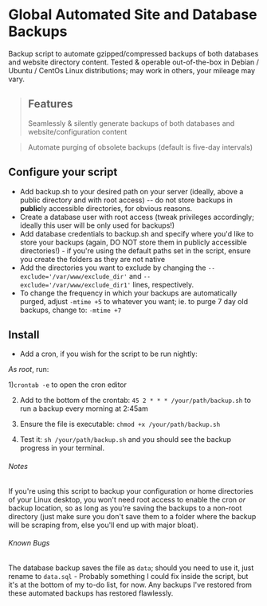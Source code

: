 # Global Automated Site and Database Backups
Backup script to automate gzipped/compressed backups of both databases and website directory content.
Tested & operable out-of-the-box in Debian / Ubuntu / CentOs Linux distributions; may work in others, your mileage may vary.

> ## Features
> Seamlessly & silently generate backups of both databases and website/configuration content

> Automate purging of obsolete backups (default is five-day intervals)

## Configure your script
 * Add backup.sh to your desired path on your server (ideally, above a public directory and with root access) -- do not store backups in **public**ly accessible directories, for obvious reasons.
 * Create a database user with root access (tweak privileges accordingly; ideally this user will be only used for backups!)
 * Add database credentials to backup.sh and specify where you'd like to store your backups (again, DO NOT store them in publicly accessible directories!) - if you're using the default paths set in the script, ensure you create the folders as they are not native
 * Add the directories you want to exclude by changing the `--exclude='/var/www/exclude_dir'` and `--exclude='/var/www/exclude_dir1'` lines, respectively.
 * To change the frequency in which your backups are automatically purged, adjust `-mtime +5` to whatever you want; ie. to purge 7 day old backups, change to: `-mtime +7`
 
 ## Install
 - Add a cron, if you wish for the script to be run nightly:
 
 *As root*, run: 
 
 1)`crontab -e` to open the cron editor
 
 2) Add to the bottom of the crontab: `45 2 * * * /your/path/backup.sh` to run a backup every morning at 2:45am
 
 3) Ensure the file is executable: `chmod +x /your/path/backup.sh`
 
 4) Test it: `sh /your/path/backup.sh` and you should see the backup progress in your terminal.
 
 ###### Notes
 If you're using this script to backup your configuration or home directories of your Linux desktop, you won't need root access to enable the cron *or* backup location, so as long as you're saving the backups to a non-root directory (just make sure you don't save them to a folder where the backup will be scraping from, else you'll end up with major bloat).
 
 ###### Known Bugs
 The database backup saves the file as `data`; should you need to use it, just rename to `data.sql` - Probably something I could fix inside the script, but it's at the bottom of my to-do list, for now.  Any backups I've restored from these automated backups has restored flawlessly.

